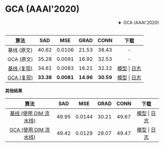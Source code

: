 # GCA (AAAI'2020)

<!-- [ALGORITHM] -->

<details>
<summary align="right">GCA (AAAI'2020)</summary>

```bibtex
@inproceedings{li2020natural,
  title={Natural Image Matting via Guided Contextual Attention},
  author={Li, Yaoyi and Lu, Hongtao},
  booktitle={Association for the Advancement of Artificial Intelligence (AAAI)},
  year={2020}
}
```

</details>

<br/>

|                                 算法                                 |    SAD    |    MSE     |   GRAD    |   CONN    |                                                                                                                           下载                                                                                                                           |
| :------------------------------------------------------------------: | :-------: | :--------: | :-------: | :-------: | :------------------------------------------------------------------------------------------------------------------------------------------------------------------------------------------------------------------------------------------------------: |
|                             基线 (原文)                              |   40.62   |   0.0106   |   21.53   |   38.43   |                                                                                                                            -                                                                                                                             |
|                              GCA (原文)                              |   35.28   |   0.0091   |   16.92   |   32.53   |                                                                                                                            -                                                                                                                             |
| [基线 (复现)](/configs/mattors/gca/baseline_r34_4x10_200k_comp1k.py) |   34.61   |   0.0083   |   16.21   |   32.12   | [模型](https://download.openmmlab.com/mmediting/mattors/gca/baseline_r34_4x10_200k_comp1k_SAD-34.61_20220620-96f85d56.pth) \| [日志](https://download.openmmlab.com/mmediting/mattors/gca/baseline_r34_4x10_200k_comp1k_SAD-34.61_20220620-96f85d56.log) |
|    [GCA (复现)](/configs/mattors/gca/gca_r34_4x10_200k_comp1k.py)    | **33.38** | **0.0081** | **14.96** | **30.59** |      [模型](https://download.openmmlab.com/mmediting/mattors/gca/gca_r34_4x10_200k_comp1k_SAD-33.38_20220615-65595f39.pth) \| [日志](https://download.openmmlab.com/mmediting/mattors/gca/gca_r34_4x10_200k_comp1k_SAD-33.38_20220615-65595f39.log)      |

**其他结果**

|                                          算法                                          |  SAD  |  MSE   | GRAD  | CONN  |                                                                                                                                  下载                                                                                                                                  |
| :------------------------------------------------------------------------------------: | :---: | :----: | :---: | :---: | :--------------------------------------------------------------------------------------------------------------------------------------------------------------------------------------------------------------------------------------------------------------------: |
| [基线 (使用 DIM 流水线)](/configs/mattors/gca/baseline_dimaug_r34_4x10_200k_comp1k.py) | 49.95 | 0.0144 | 30.21 | 49.67 | [模型](https://download.openmmlab.com/mmediting/mattors/gca/baseline_dimaug_r34_4x10_200k_comp1k_SAD-49.95_20200626_231612-535c9a11.pth) \| [日志](https://download.openmmlab.com/mmediting/mattors/gca/baseline_dimaug_r34_4x10_200k_comp1k_20200626_231612.log.json) |
|    [GCA (使用 DIM 流水线)](/configs/mattors/gca/gca_dimaug_r34_4x10_200k_comp1k.py)    | 49.42 | 0.0129 | 28.07 | 49.47 |      [模型](https://download.openmmlab.com/mmediting/mattors/gca/gca_dimaug_r34_4x10_200k_comp1k_SAD-49.42_20200626_231422-8e9cc127.pth) \| [日志](https://download.openmmlab.com/mmediting/mattors/gca/gca_dimaug_r34_4x10_200k_comp1k_20200626_231422.log.json)      |
